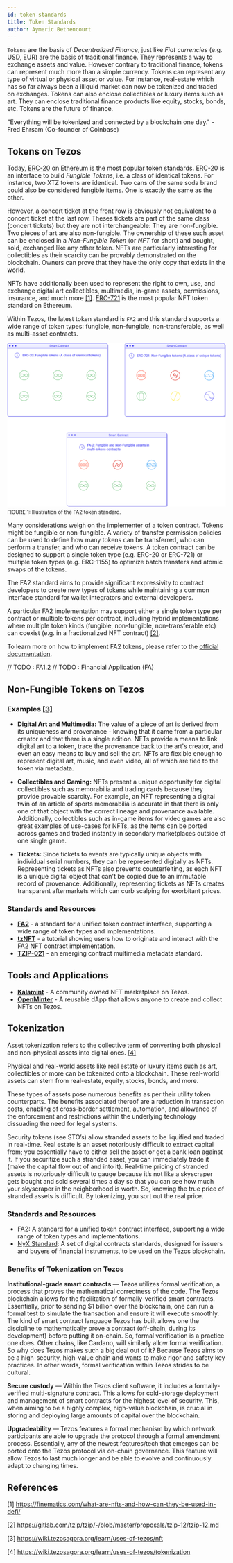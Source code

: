 ```yaml
---
id: token-standards
title: Token Standards
author: Aymeric Bethencourt
---
```


`Tokens` are the basis of _Decentralized Finance_, just like _Fiat currencies_ (e.g. USD, EUR) are the basis of traditional finance. They represents a way to exchange assets and value. However contrary to traditional finance, tokens can represent much more than a simple currency. Tokens can represent any type of virtual or physical asset or value. For instance, real-estate which has so far always been a illiquid market can now be tokenized and traded on exchanges. Tokens can also enclose collectibles or luxury items such as art. They can enclose traditional finance products like equity, stocks, bonds, etc. Tokens are the future of finance. 

"Everything will be tokenized and connected by a blockchain one day." - Fred Ehrsam (Co-founder of Coinbase)

## Tokens on Tezos
Today, [ERC-20](https://ethereum.org/en/developers/docs/standards/tokens/) on Ethereum is the most popular token standards. ERC-20 is an interface to build _Fungible Tokens_, i.e. a class of identical tokens. For instance, two XTZ tokens are identical. Two cans of the same soda brand could also be considered fungible items. One is exactly the same as the other.

However, a concert ticket at the front row is obviously not equivalent to a concert ticket at the last row. Theses tickets are part of the same class (concert tickets) but they are not interchangeable: They are non-fungible. Two pieces of art are also non-fungible. The ownership of these such asset can be enclosed in a _Non-Fungible Token_ (or _NFT_ for short) and bought, sold, exchanged like any other token. NFTs are particularly interesting for collectibles as their scarcity can be provably demonstrated on the blockchain. Owners can prove that they have the only copy that exists in the world.

NFTs have additionally been used to represent the right to own, use, and exchange digital art collectibles, multimedia, in-game assets, permissions, insurance, and much more [[1]](/defi/token-standards#references). [ERC-721](https://ethereum.org/en/developers/docs/standards/tokens/) is the most popular NFT token standard on Ethereum.

Within Tezos, the latest token standard is `FA2` and this standard supports a wide range of token types: fungible, non-fungible, non-transferable, as well as multi-asset contracts. 

![](../../static/img/defi/tokens.svg)
<small className="figure">FIGURE 1: Illustration of the FA2 token standard.</small>

Many considerations weigh on the implementer of a token contract. Tokens might be fungible or non-fungible. A variety of transfer permission policies can be used to define how many tokens can be transferred, who can perform a transfer, and who can receive tokens. A token contract can be designed to support a single token type (e.g. ERC-20 or ERC-721) or multiple token types (e.g. ERC-1155) to optimize batch transfers and atomic swaps of the tokens.

The FA2 standard aims to provide significant expressivity to contract developers to create new types of tokens while maintaining a common interface standard for wallet integrators and external developers.

A particular FA2 implementation may support either a single token type per contract or multiple tokens per contract, including hybrid implementations where multiple token kinds (fungible, non-fungible, non-transferable etc) can coexist (e.g. in a fractionalized NFT contract) [[2]](/defi/token-standards#references).

To learn more on how to implement FA2 tokens, please refer to the [official documentation](https://gitlab.com/tzip/tzip/-/blob/master/proposals/tzip-12/tzip-12.md).

// TODO : FA1.2
// TODO : Financial Application (FA)

## Non-Fungible Tokens on Tezos
### Examples [[3]](/defi/token-standards#references)
- **Digital Art and Multimedia:** The value of a piece of art is derived from its uniqueness and provenance - knowing that it came from a particular creator and that there is a single edition. NFTs provide a means to link digital art to a token, trace the provenance back to the art's creator, and even an easy means to buy and sell the art. NFTs are flexible enough to represent digital art, music, and even video, all of which are tied to the token via metadata. 

- **Collectibles and Gaming:** NFTs present a unique opportunity for digital collectibles such as memorabilia and trading cards because they provide provable scarcity. For example, an NFT representing a digital twin of an article of sports memorabilia is accurate in that there is only one of that object with the correct lineage and provenance available. Additionally, collectibles such as in-game items for video games are also great examples of use-cases for NFTs, as the items can be ported across games and traded instantly in secondary marketplaces outside of one single game. 

- **Tickets:** Since tickets to events are typically unique objects with individual serial numbers, they can be represented digitally as NFTs. Representing tickets as NFTs also prevents counterfeiting, as each NFT is a unique digital object that can't be copied due to an immutable record of provenance. Additionally, representing tickets as NFTs creates transparent aftermarkets which can curb scalping for exorbitant prices. 

### Standards and Resources
- **[FA2](https://gitlab.com/tzip/tzip/-/blob/master/proposals/tzip-12/tzip-12.md)** - a standard for a unified token contract interface, supporting a wide range of token types and implementations. 
- **[tzNFT](https://github.com/tqtezos/nft-tutorial)** - a tutorial showing users how to originate and interact with the FA2 NFT contract implementation.
- **[TZIP-021](https://gitlab.com/tzip/tzip/-/blob/tzip-21-spec/proposals/tzip-21/tzip-21.md)** - an emerging contract multimedia metadata standard. 

## Tools and Applications
- **[Kalamint](https://kalamint.io/)** - A community owned NFT marketplace on Tezos.
- **[OpenMinter](https://github.com/tqtezos/minter)** - A reusable dApp that allows anyone to create and collect NFTs on Tezos. 

## Tokenization
Asset tokenization refers to the collective term of converting both physical and non-physical assets into digital ones. [[4]](/defi/token-standards#references)

Physical and real-world assets like real estate or luxury items such as art, collectibles or more can be tokenized onto a blockchain. These real-world assets can stem from real-estate, equity, stocks, bonds, and more. 

These types of assets pose numerous benefits as per their utility token counterparts. The benefits associated thereof are a reduction in transaction costs, enabling of cross-border settlement, automation, and allowance of the enforcement and restrictions within the underlying technology dissuading the need for legal systems.

Security tokens (see STO’s) allow stranded assets to be liquified and traded in real-time. Real estate is an asset notoriously difficult to extract capital from; you essentially have to either sell the asset or get a bank loan against it. If you securitize such a stranded asset, you can immediately trade it (make the capital flow out of and into it).
Real-time pricing of stranded assets is notoriously difficult to gauge because it’s not like a skyscraper gets bought and sold several times a day so that you can see how much your skyscraper in the neighborhood is worth. So, knowing the true price of stranded assets is difficult. By tokenizing, you sort out the real price.

### Standards and Resources
- FA2: A standard for a unified token contract interface, supporting a wide range of token types and implementations.
- [NyX Standard](https://gitlab.com/equisafe/nyx): A set of digital contracts standards, designed for issuers and buyers of financial instruments, to be used on the Tezos blockchain.

### Benefits of Tokenization on Tezos

**Institutional-grade smart contracts** — Tezos utilizes formal verification, a process that proves the mathematical correctness of the code. The Tezos blockchain allows for the facilitation of formally-verified smart contracts. Essentially, prior to sending $1 billion over the blockchain, one can run a formal test to simulate the transaction and ensure it will execute smoothly. The kind of smart contract language Tezos has built allows one the discipline to mathematically prove a contract (off-chain, during its development) before putting it on-chain. So, formal verification is a practice one does. Other chains, like Cardano, will similarly allow formal verification. So why does Tezos makes such a big deal out of it? Because Tezos aims to be a high-security, high-value chain and wants to make rigor and safety key practices. In other words, formal verification within Tezos strides to be cultural.

**Secure custody** — Within the Tezos client software, it includes a formally-verified multi-signature contract. This allows for cold-storage deployment and management of smart contracts for the highest level of security. This, when aiming to be a highly complex, high-value blockchain, is crucial in storing and deploying large amounts of capital over the blockchain.

**Upgradeability** — Tezos features a formal mechanism by which network participants are able to upgrade the protocol through a formal amendment process. Essentially, any of the newest features/tech that emerges can be ported onto the Tezos protocol via on-chain governance. This feature will allow Tezos to last much longer and be able to evolve and continuously adapt to changing times.

## References 

[1] https://finematics.com/what-are-nfts-and-how-can-they-be-used-in-defi/

[2] https://gitlab.com/tzip/tzip/-/blob/master/proposals/tzip-12/tzip-12.md

[3] https://wiki.tezosagora.org/learn/uses-of-tezos/nft

[4] https://wiki.tezosagora.org/learn/uses-of-tezos/tokenization